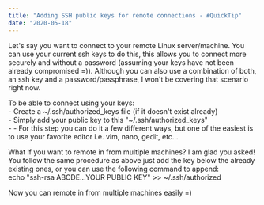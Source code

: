 ```yaml
---
title: "Adding SSH public keys for remote connections - #QuickTip"
date: "2020-05-18"
---
```


Let's say you want to connect to your remote Linux server/machine. You can use your current ssh keys to do this, this allows you to connect more securely and without a password (assuming your keys have not been already compromised =)). Although you can also use a combination of both, an ssh key and a password/passphrase, I won't be covering that scenario right now.

To be able to connect using your keys:  
\- Create a ~/.ssh/authorized\_keys file (if it doesn't exist already)  
\- Simply add your public key to this "~/.ssh/authorized\_keys"  
\- - For this step you can do it a few different ways, but one of the easiest is to use your favorite editor i.e. vim, nano, gedit, etc...

What if you want to remote in from multiple machines? I am glad you asked! You follow the same procedure as above just add the key below the already existing ones, or you can use the following command to append:  
echo "ssh-rsa ABCDE...YOUR PUBLIC KEY" >> ~/.ssh/authorized

Now you can remote in from multiple machines easily =)
